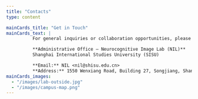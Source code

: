 ```yaml
---
title: "Contacts"
type: content

mainCards_title: "Get in Touch"
mainCards_text: | 
          For general inquiries or collaboration opportunities, please feel free to reach out to us.

          **Administrative Office – Neurocognitive Image Lab (NIL)**  
          Shanghai International Studies University (SISU)

          **Email:** NIL <nil@shisu.edu.cn>  
          **Address:** 1550 Wenxiang Road, Building 27, Songjiang, Shanghai 201600, China
mainCards_images:
  - "/images/lab-outside.jpg"
  - "/images/campus-map.png"
---
```




<!-- ---
title: Introduction
type: landing
show_recent_posts: false
date: 2025-10-03
layout: page
show_author: false
view: compact

sections:
  - block: myblock
    content:
      title: "Our Global Network"
      text: |
        The **Neurocognitive Image Lab (NIL)** believes that groundbreaking science emerges at the intersection of disciplines and cultures.  
        We maintain active collaborations with research centers across Europe and Asia, spanning **cognitive neuroscience**, **philosophy of mind**, **metrology**, **artificial intelligence**, and **science ethics**.  

        These partnerships enable us to:
        - Conduct cross-cultural studies on perception and aesthetics  
        - Develop shared methodologies for neural and behavioral measurement  
        - Organize joint workshops, conferences, and artist-scientist residencies  
        - Advocate for responsible innovation in neurotechnology  

      items:
      - title: "WAI at SISU"
        description: ""
        icon: "/images/WAI-logo.jpg"
        url: "/networks/introducing-wai"
      - title: "IMP at LMU"
        description: 
        icon: 
        url: "https://www.imp.med.uni-muenchen.de/"
      - title: "Para Limes"
        description: 
        icon: 
        url: "https://www.paralimes.org/"
    design:
      columns: 1
--- -->